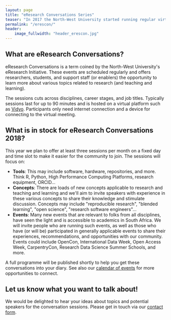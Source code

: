 ```yaml
---
layout: page
title: "eResearch Conversations Series"
teaser: "In 2017 the North-West University started running regular virtual conversation opportunities where topics relevant to today's teaching and learning and research environments were discussed with experts from all over the world. As part of <em>RCCP II</em> we would like to open these conversations up to all South African institutions."
permalink: "/erescon/"
header:
    image_fullwidth: "header_erescon.jpg"
---
```


## What are eResearch Conversations?

eResearch Conversations is a term coined by the North-West University's eResearch Initiative. These events 
are scheduled regularly and offers researchers, students, and support staff (or enablers) the opportunity to 
learn more about various topics related to research (and teaching and learning). 

The sessions cuts across disciplines, career stages, and job titles. Typically sessions last 
for up to 90 minutes and is hosted on a virtual platform such as 
[Vidyo](https://www.tenet.ac.za/services/vidyo). Participants only need internet connection
and a device for connecting to the virtual meeting.

## What is in stock for eResearch Conversations 2018?

This year we plan to offer at least three sessions per month on a fixed day and time slot to make
it easier for the community to join. The sessions will focus on:

- **Tools**: This may include software, hardware, repositories, and more. 
Think R, Python, High Performance Computing Platforms, research equipment, ORCID...
- **Concepts**: There are loads of new concepts applicable to research and teaching 
and learning and we'll aim to invite speakers with experience in these various concepts 
to share their knowledge and stimulate discussion. Concepts may include "reproducible research", 
"blended learning", "open science", "research software engineers"...
- **Events**: Many new events that are relevant to folks from all disciplines, have seen the light and is accessible to academics in South Africa. We will invite people who are running such events, as well 
as those who have (or will be) participated in generally applicable events to share their experiences,
recommendations, and opportunities with our community. Events could include OpenCon, 
International Data Week, Open Access Week, CarpentryCon, Research Data Science Summer Schools, and more.

A full programme will be published shortly to help you get these conversations into your diary. 
See also our [calendar of events](https://calendar.google.com/calendar/embed?src=beg31jqblfp9bb2sd8eba2fpgs%40group.calendar.google.com&ctz=Africa%2FJohannesburg)
 for more opportunities to connect.

## Let us know what you want to talk about!

We would be delighted to hear your ideas about topics and potential speakers for the conversation sessions. 
Please get in touch via our [contact form](https://docs.google.com/forms/d/e/1FAIpQLScYQU2FSqHBsSOouSkZgS2Qmin2BGF7VIpXg1aSye55XF2VqQ/viewform?usp=sf_link).
